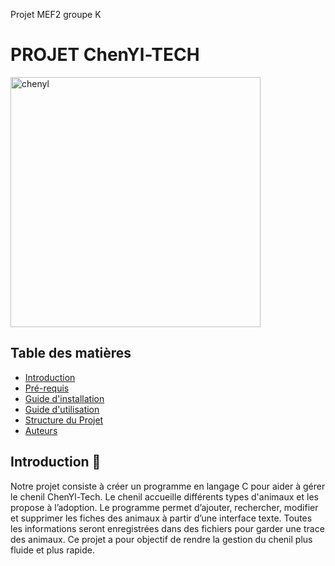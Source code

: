 
Projet MEF2 groupe K


# PROJET ChenYl-TECH
<img src="./chenyl.png" alt="chenyl" width="400"/>

##  Table des matières

- [Introduction](#Introduction)
- [Pré-requis](#Pré-requis)
- [Guide d'installation](#Guide-d'installation)
- [Guide d'utilisation](#Guide-d'utilisation)
- [Structure du Projet](#Structure-du-projet)
- [Auteurs](#Auteurs)
  
## Introduction 📝

Notre projet consiste à créer un programme en langage C pour aider à gérer le chenil ChenYl-Tech. Le chenil accueille différents types d'animaux et les propose à l’adoption.
Le programme permet d’ajouter, rechercher, modifier et supprimer les fiches des animaux à partir d’une interface texte. Toutes les informations seront enregistrées dans des fichiers pour garder une trace des animaux. Ce projet a pour objectif de rendre la gestion du chenil plus fluide et plus rapide.

